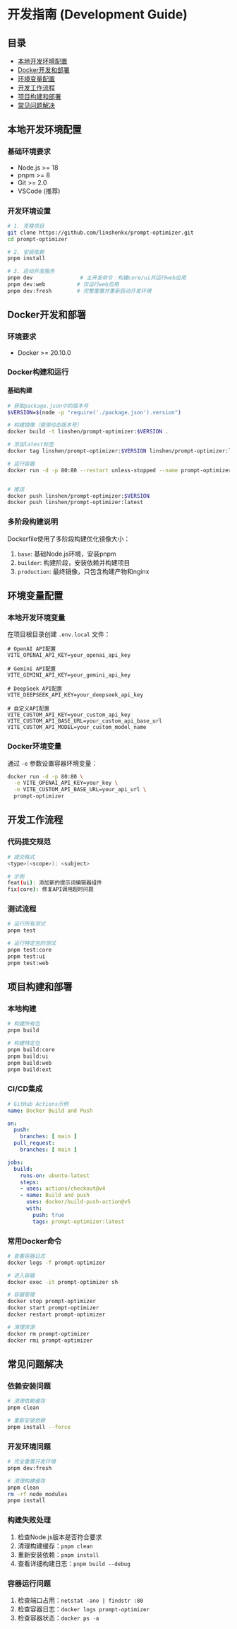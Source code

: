 # 开发指南 (Development Guide)

## 目录

- [本地开发环境配置](#本地开发环境配置)
- [Docker开发和部署](#docker开发和部署)
- [环境变量配置](#环境变量配置)
- [开发工作流程](#开发工作流程)
- [项目构建和部署](#项目构建和部署)
- [常见问题解决](#常见问题解决)

## 本地开发环境配置

### 基础环境要求
- Node.js >= 18
- pnpm >= 8
- Git >= 2.0
- VSCode (推荐)

### 开发环境设置
```bash
# 1. 克隆项目
git clone https://github.com/linshenkx/prompt-optimizer.git
cd prompt-optimizer

# 2. 安装依赖
pnpm install

# 3. 启动开发服务
pnpm dev               # 主开发命令：构建core/ui并运行web应用
pnpm dev:web          # 仅运行web应用
pnpm dev:fresh        # 完整重置并重新启动开发环境
```

## Docker开发和部署

### 环境要求
- Docker >= 20.10.0

### Docker构建和运行

#### 基础构建
```bash
# 获取package.json中的版本号
$VERSION=$(node -p "require('./package.json').version")

# 构建镜像（使用动态版本号）
docker build -t linshen/prompt-optimizer:$VERSION .

# 添加latest标签
docker tag linshen/prompt-optimizer:$VERSION linshen/prompt-optimizer:latest

# 运行容器
docker run -d -p 80:80 --restart unless-stopped --name prompt-optimizer linshen/prompt-optimizer


# 推送
docker push linshen/prompt-optimizer:$VERSION
docker push linshen/prompt-optimizer:latest

```

### 多阶段构建说明

Dockerfile使用了多阶段构建优化镜像大小：

1. `base`: 基础Node.js环境，安装pnpm
2. `builder`: 构建阶段，安装依赖并构建项目
3. `production`: 最终镜像，只包含构建产物和nginx

## 环境变量配置

### 本地开发环境变量
在项目根目录创建 `.env.local` 文件：

```env
# OpenAI API配置
VITE_OPENAI_API_KEY=your_openai_api_key

# Gemini API配置
VITE_GEMINI_API_KEY=your_gemini_api_key

# DeepSeek API配置
VITE_DEEPSEEK_API_KEY=your_deepseek_api_key

# 自定义API配置
VITE_CUSTOM_API_KEY=your_custom_api_key
VITE_CUSTOM_API_BASE_URL=your_custom_api_base_url
VITE_CUSTOM_API_MODEL=your_custom_model_name
```

### Docker环境变量
通过 `-e` 参数设置容器环境变量：

```bash
docker run -d -p 80:80 \
  -e VITE_OPENAI_API_KEY=your_key \
  -e VITE_CUSTOM_API_BASE_URL=your_api_url \
  prompt-optimizer
```

## 开发工作流程

### 代码提交规范
```bash
# 提交格式
<type>(<scope>): <subject>

# 示例
feat(ui): 添加新的提示词编辑器组件
fix(core): 修复API调用超时问题
```

### 测试流程
```bash
# 运行所有测试
pnpm test

# 运行特定包的测试
pnpm test:core
pnpm test:ui
pnpm test:web
```

## 项目构建和部署

### 本地构建
```bash
# 构建所有包
pnpm build

# 构建特定包
pnpm build:core
pnpm build:ui
pnpm build:web
pnpm build:ext
```

### CI/CD集成

```yaml
# GitHub Actions示例
name: Docker Build and Push

on:
  push:
    branches: [ main ]
  pull_request:
    branches: [ main ]

jobs:
  build:
    runs-on: ubuntu-latest
    steps:
    - uses: actions/checkout@v4
    - name: Build and push
      uses: docker/build-push-action@v5
      with:
        push: true
        tags: prompt-optimizer:latest
```

### 常用Docker命令

```bash
# 查看容器日志
docker logs -f prompt-optimizer

# 进入容器
docker exec -it prompt-optimizer sh

# 容器管理
docker stop prompt-optimizer
docker start prompt-optimizer
docker restart prompt-optimizer

# 清理资源
docker rm prompt-optimizer
docker rmi prompt-optimizer
```

## 常见问题解决

### 依赖安装问题
```bash
# 清理依赖缓存
pnpm clean

# 重新安装依赖
pnpm install --force
```

### 开发环境问题
```bash
# 完全重置开发环境
pnpm dev:fresh

# 清理构建缓存
pnpm clean
rm -rf node_modules
pnpm install
```

### 构建失败处理
1. 检查Node.js版本是否符合要求
2. 清理构建缓存：`pnpm clean`
3. 重新安装依赖：`pnpm install`
4. 查看详细构建日志：`pnpm build --debug`

### 容器运行问题
1. 检查端口占用：`netstat -ano | findstr :80`
2. 检查容器日志：`docker logs prompt-optimizer`
3. 检查容器状态：`docker ps -a`
